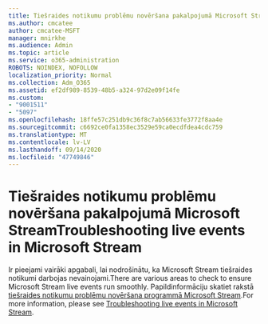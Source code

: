 ```yaml
---
title: Tiešraides notikumu problēmu novēršana pakalpojumā Microsoft Stream
ms.author: cmcatee
author: cmcatee-MSFT
manager: mnirkhe
ms.audience: Admin
ms.topic: article
ms.service: o365-administration
ROBOTS: NOINDEX, NOFOLLOW
localization_priority: Normal
ms.collection: Adm_O365
ms.assetid: ef2df989-8539-48b5-a324-97d2e09f14fe
ms.custom:
- "9001511"
- "5097"
ms.openlocfilehash: 18ffe57c251db9c36f8c7ab56633fe3772f8aa4e
ms.sourcegitcommit: c6692ce0fa1358ec3529e59ca0ecdfdea4cdc759
ms.translationtype: MT
ms.contentlocale: lv-LV
ms.lasthandoff: 09/14/2020
ms.locfileid: "47749846"
---
```

# <a name="troubleshooting-live-events-in-microsoft-stream"></a><span data-ttu-id="7eb00-102">Tiešraides notikumu problēmu novēršana pakalpojumā Microsoft Stream</span><span class="sxs-lookup"><span data-stu-id="7eb00-102">Troubleshooting live events in Microsoft Stream</span></span>

<span data-ttu-id="7eb00-103">Ir pieejami vairāki apgabali, lai nodrošinātu, ka Microsoft Stream tiešraides notikumi darbojas nevainojami.</span><span class="sxs-lookup"><span data-stu-id="7eb00-103">There are various areas to check to ensure Microsoft Stream live events run smoothly.</span></span> <span data-ttu-id="7eb00-104">Papildinformāciju skatiet rakstā [tiešraides notikumu problēmu novēršana programmā Microsoft Stream](https://docs.microsoft.com/stream/live-event-troubleshooting).</span><span class="sxs-lookup"><span data-stu-id="7eb00-104">For more information, please see [Troubleshooting live events in Microsoft Stream](https://docs.microsoft.com/stream/live-event-troubleshooting).</span></span>
